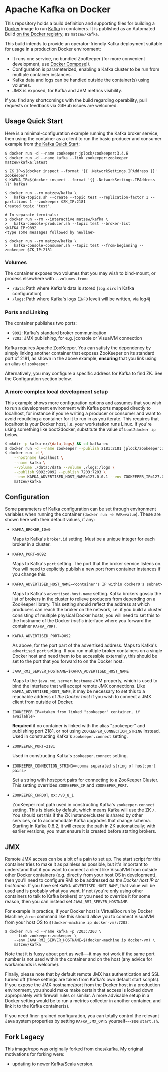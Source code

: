Apache Kafka on Docker
======================

This repository holds a build definition and supporting files for building a
[Docker] image to run [Kafka] in containers. It is published as an Automated
Build [on the Docker registry], as `matzew/kafka`.

This build intends to provide an operator-friendly Kafka deployment suitable for
usage in a production Docker environment:

  - It runs one service, no bundled ZooKeeper (for more convenient development,
    use [Docker Compose]!).
  - Configuration is parameterized, enabling a Kafka cluster to be run from
    multiple container instances.
  - Kafka data and logs can be handled outside the container(s) using volumes.
  - JMX is exposed, for Kafka and JVM metrics visibility.

If you find any shortcomings with the build regarding operability, pull requests
or feedback via GitHub issues are welcomed.

[Docker Compose]: https://docs.docker.com/compose/

Usage Quick Start
-----------------

Here is a minimal-configuration example running the Kafka broker service, then
using the container as a client to run the basic producer and consumer example
from [the Kafka Quick Start]:

```
$ docker run -d --name zookeeper jplock/zookeeper:3.4.6
$ docker run -d --name kafka --link zookeeper:zookeeper matzew/kafka:latest

$ ZK_IP=$(docker inspect --format '{{ .NetworkSettings.IPAddress }}' zookeeper)
$ KAFKA_IP=$(docker inspect --format '{{ .NetworkSettings.IPAddress }}' kafka)

$ docker run --rm matzew/kafka \
>   kafka-topics.sh --create --topic test --replication-factor 1 --partitions 1 --zookeeper $ZK_IP:2181
Created topic "test".

# In separate terminals:
$ docker run --rm --interactive matzew/kafka \
>   kafka-console-producer.sh --topic test --broker-list $KAFKA_IP:9092
<type some messages followed by newline>

$ docker run --rm matzew/kafka \
>   kafka-console-consumer.sh --topic test --from-beginning --zookeeper $ZK_IP:2181
```

### Volumes

The container exposes two volumes that you may wish to bind-mount, or process
elsewhere with `--volumes-from`:

- `/data`: Path where Kafka's data is stored (`log.dirs` in Kafka configuration)
- `/logs`: Path where Kafka's logs (`INFO` level) will be written, via log4j

### Ports and Linking

The container publishes two ports:

- `9092`: Kafka's standard broker communication
- `7203`: JMX publishing, for e.g. jconsole or VisualVM connection

Kafka requires Apache ZooKeeper. You can satisfy the dependency by simply
linking another container that exposes ZooKeeper on its standard port of 2181,
as shown in the above example, **ensuring** that you link using an alias of
`zookeeper`.

Alternatively, you may configure a specific address for Kafka to find ZK. See
the Configuration section below.

### A more complex local development setup

This example shows more configuration options and assumes that you wish to run a
development environment with Kafka ports mapped directly to localhost, for
instance if you're writing a producer or consumer and want to avoid rebuilding a
container for it to run in as you iterate. This requires that localhost is your
Docker host, i.e. your workstation runs Linux. If you're using something like
boot2docker, substitute the value of `boot2docker ip` below.

```bash
$ mkdir -p kafka-ex/{data,logs} && cd kafka-ex
$ docker run -d --name zookeeper --publish 2181:2181 jplock/zookeeper:3.4.6
$ docker run -d \
    --hostname localhost \
    --name kafka \
    --volume ./data:/data --volume ./logs:/logs \
    --publish 9092:9092 --publish 7203:7203 \
    --env KAFKA_ADVERTISED_HOST_NAME=127.0.0.1 --env ZOOKEEPER_IP=127.0.0.1 \
    matzew/kafka
```

Configuration
-------------

Some parameters of Kafka configuration can be set through environment variables
when running the container (`docker run -e VAR=value`). These are shown here
with their default values, if any:

- `KAFKA_BROKER_ID=0`

  Maps to Kafka's `broker.id` setting. Must be a unique integer for each broker
  in a cluster.
- `KAFKA_PORT=9092`

  Maps to Kafka's `port` setting. The port that the broker service listens on.
  You will need to explicitly publish a new port from container instances if you
  change this.
- `KAFKA_ADVERTISED_HOST_NAME=<container's IP within docker0's subnet>`

  Maps to Kafka's `advertised.host.name` setting. Kafka brokers gossip the list
  of brokers in the cluster to relieve producers from depending on a ZooKeeper
  library. This setting should reflect the address at which producers can reach
  the broker on the network, i.e. if you build a cluster consisting of multiple
  physical Docker hosts, you will need to set this to the hostname of the Docker
  *host's* interface where you forward the container `KAFKA_PORT`.
- `KAFKA_ADVERTISED_PORT=9092`

  As above, for the port part of the advertised address. Maps to Kafka's
  `advertised.port` setting. If you run multiple broker containers on a single
  Docker host and need them to be accessible externally, this should be set to
  the port that you forward to on the Docker host.
- `JAVA_RMI_SERVER_HOSTNAME=$KAFKA_ADVERTISED_HOST_NAME`

  Maps to the `java.rmi.server.hostname` JVM property, which is used to bind the
  interface that will accept remote JMX connections. Like
  `KAFKA_ADVERTISED_HOST_NAME`, it may be necessary to set this to a reachable
  address of *the Docker host* if you wish to connect a JMX client from outside
  of Docker.
- `ZOOKEEPER_IP=<taken from linked "zookeeper" container, if available>`

  **Required** if no container is linked with the alias "zookeeper" and
  publishing port 2181, or not using `ZOOKEEPER_CONNECTION_STRING` instead. Used
  in constructing Kafka's `zookeeper.connect` setting.
- `ZOOKEEPER_PORT=2181`

  Used in constructing Kafka's `zookeeper.connect` setting.
- `ZOOKEEPER_CONNECTION_STRING=<comma separated string of host:port pairs>`

  Set a string with host:port pairs for connecting to a ZooKeeper Cluster. This
  setting overrides `ZOOKEEPER_IP` and `ZOOKEEPER_PORT`.
- `ZOOKEEPER_CHROOT`, ex: `/v0_8_1`

  ZooKeeper root path used in constructing Kafka's `zookeeper.connect` setting.
  This is blank by default, which means Kafka will use the ZK `/`. You should
  set this if the ZK instance/cluster is shared by other services, or to
  accommodate Kafka upgrades that change schema. Starting in Kafka 0.8.2, it
  will create the path in ZK automatically; with earlier versions, you must
  ensure it is created before starting brokers.

JMX
---

Remote JMX access can be a bit of a pain to set up. The start script for this
container tries to make it as painless as possible, but it's important to
understand that if you want to connect a client like VisualVM from outside other
Docker containers (e.g. directly from your host OS in development), then you'll
need to configure RMI to be addressed *as the Docker host IP or hostname*. If
you have set `KAFKA_ADVERTISED_HOST_NAME`, that value will be used and is
probably what you want. If not (you're only using other containers to talk to
Kafka brokers) or you need to override it for some reason, then you can instead
set `JAVA_RMI_SERVER_HOSTNAME`.

For example in practice, if your Docker host is VirtualBox run by Docker
Machine, a `run` command like this should allow you to connect VisualVM from
your host OS to `$(docker-machine ip docker-vm):7203`:

    $ docker run -d --name kafka -p 7203:7203 \
        --link zookeeper:zookeeper \
        --env JAVA_RMI_SERVER_HOSTNAME=$(docker-machine ip docker-vm) \
        matzew/kafka

Note that it is fussy about port as well---it may not work if the same port
number is not used within the container and on the host (any advice for
workarounds is welcome).

Finally, please note that by default remote JMX has authentication and SSL
turned off (these settings are taken from Kafka's own default start scripts). If
you expose the JMX hostname/port from the Docker host in a production
environment, you should make make certain that access is locked down
appropriately with firewall rules or similar. A more advisable setup in a Docker
setting would be to run a metrics collector in another container, and link it to
the Kafka container(s).

If you need finer-grained configuration, you can totally control the relevant
Java system properties by setting `KAFKA_JMX_OPTS` yourself---see `start.sh`.

Fork Legacy
-----------

This image/repo was originally forked from [ches/kafka]. My original
motivations for forking were:

- updating to newer Kafka/Scala version.


[Docker]: http://www.docker.io
[Kafka]: http://kafka.apache.org
[on the Docker registry]: https://registry.hub.docker.com/u/matzew/kafka/
[ches/kafka]: https://github.com/ches/docker-kafka
[the Kafka Quick Start]: http://kafka.apache.org/documentation.html#quickstart

